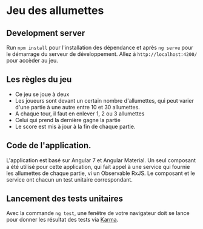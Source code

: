 # Jeu des allumettes

## Development server

Run `npm install` pour l'installation des dépendance et après `ng serve` pour le démarrage du serveur de développement. Allez à  `http://localhost:4200/` pour accèder au jeu.

## Les règles du jeu

- Ce jeu se joue à deux
- Les joueurs sont devant un certain nombre d'allumettes, qui peut varier d'une partie à
 une autre entre 10 et 30 allumettes.
- A chaque tour, il faut en enlever 1, 2 ou 3 allumettes
- Celui qui prend la dernière gagne la partie
- Le score est mis à jour à la fin de chaque partie.

## Code de l'application.

L'application est basé sur Angular 7 et Angular Material.
Un seul composant a été utilisé pour cette application, qui fait appel à une service qui fournie les allumettes de chaque partie, vi un Observable RxJS.
Le composant et le service ont chacun un test unitaire correspondant.

## Lancement des tests unitaires

Avec la commande `ng test`, une fenêtre de votre navigateur doit se lance pour donner les résultat des tests via [Karma](https://karma-runner.github.io).
